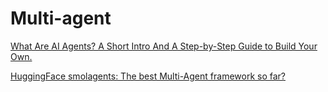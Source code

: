 # Multi-agent
[What Are AI Agents? A Short Intro And A Step-by-Step Guide to Build Your Own.](https://medium.com/codex/what-are-ai-agents-your-step-by-step-guide-to-build-your-own-df54193e2de3)

[HuggingFace smolagents: The best Multi-Agent framework so far?](https://medium.com/data-science-in-your-pocket/huggingface-smolagents-the-best-multi-agent-framework-so-far-313178ef3c2e)
